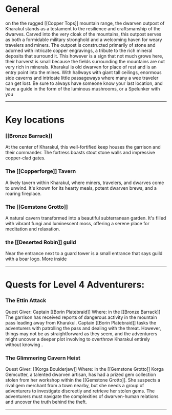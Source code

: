 # **General**

on the  the rugged [[Copper Tops]] mountain range, the dwarven outpost of Kharakul stands as a testament to the resilience and craftsmanship of the dwarves. Carved into the very cloak of the mountains, this outpost serves as both a formidable military stronghold and a welcoming haven for weary travelers and miners. The outpost is constructed primarily of stone and adorned with intricate copper engravings, a tribute to the rich mineral deposits that surround it. This however is a sign that not much grows here, their harverst is small because the fields surrounding the mountains are not very rich in minerals. Kharakul is old dwarven for place of rest and is an entry point into the mines. With hallways with giant tall ceilings, enormous side caverns and intricate little passageways where many a wee traveler can get lost. Be sure to always have someone know your last location, and have a guide in the form of the luminous mushrooms, or a Spelunker with you

---
# **Key locations**
### **[[Bronze Barrack]]** 

At the center of Kharakul, this well-fortified keep houses the garrison and their commander. The fortress boasts stout stone walls and impressive copper-clad gates.
### **The [[Copperforge]] Tavern**

A lively tavern within Kharakul, where miners, travelers, and dwarves come to unwind. It's known for its hearty meals, potent dwarven brews, and a roaring fireplace.   
### **The [[Gemstone Grotto]]**

A natural cavern transformed into a beautiful subterranean garden. It's filled with vibrant fungi and luminescent moss, offering a serene place for meditation and relaxation.

### the [[Deserted Robin]] guild

Near the entrance next to a guard tower is a small entrance that says guild with a boar logo. More inside 

---
# **Quests for Level 4 Adventurers:**
### **The Ettin Attack** 

Quest Giver: Captain [[Borin Platebraid]]
Where: in the [[Bronze Barrack]]
The garrison has received reports of dangerous activity in the mountain pass leading away from Kharakul. Captain [[Borin Platebraid]] tasks the adventurers with patrolling the pass and dealing with the threat. However, things may not be as straightforward as they seem, and the adventurers might uncover a deeper plot involving to overthrow Kharakul entirely without knowing .
### **The Glimmering Cavern Heist** 

Quest Giver: [[Korga Boulderjaw]]
Where: in the [[Gemstone Grotto]]
Korga Gemcutter, a talented dwarven artisan, has had a prized gem collection stolen from her workshop within the [[Gemstone Grotto]]. She suspects a rival gem merchant from a town nearby, but she needs a group of adventurers to investigate discreetly and retrieve her stolen gems. The adventurers must navigate the complexities of dwarven-human relations and uncover the truth behind the theft.

---